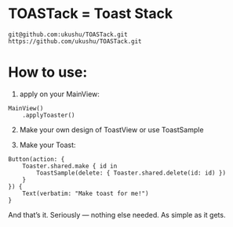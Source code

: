 # TOASTack = Toast Stack

```
git@github.com:ukushu/TOASTack.git
https://github.com/ukushu/TOASTack.git
```

# How to use:
1) apply on your MainView:
```
MainView()
    .applyToaster()
```

2) Make your own design of ToastView or use ToastSample

3) Make your Toast:
```
Button(action: {
    Toaster.shared.make { id in
        ToastSample(delete: { Toaster.shared.delete(id: id) })
    }
}) {
    Text(verbatim: "Make toast for me!")
}
```
And that’s it.
Seriously — nothing else needed.
As simple as it gets.
